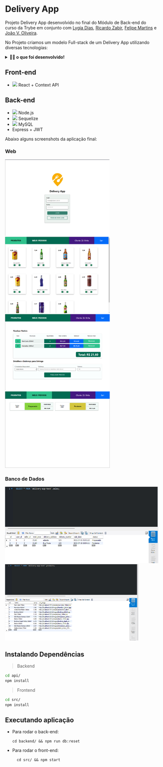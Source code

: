 # Delivery App

Projeto Delivery App desenvolvido no final do Módulo de Back-end do curso da Trybe em conjunto com [Lygia Dias](https://github.com/LygiaDias), [Ricardo Zabir](https://github.com/ricardo-zabir), [Felipe Martins](https://github.com/Felpsmars) e [João V. Oliveira](https://github.com/joaovitor-oliveira).

No Projeto criamos um modelo Full-stack de um Delivery App utilizando diversas tecnologias:
<details>
  <summary>
    <strong>👨‍💻 o que foi desenvolvido!</strong>
  </summary><br>

  Esse será o seu projeto mais completo até agora! Nessa aplicação, seu grupo será responsável por criar e integrar tanto o back-end quanto o front-end, criando uma plataforma de delivery de cerveja. 🍻

  O projeto não é só codar, mas também é trabalhar em equipe, aprender e se divertir muito! 

  **Neste projeto, seu grupo deve desenvolver um app de delivery para uma distribuidora de bebidas. Veja abaixo o contexto da entrega que deve ser feita:**

  A distribuidora de cervejas da dona Tereza está se informatizando! 🚀 Seu negócio, antes focado em um local específico da cidade, passou a receber uma quantidade massiva de encomendas de outros pontos, expandindo sua atuação via delivery. Isso tudo graças ao excelente preço das bebidas e atendimento da equipe de vendas.

  Agora a distribuidora possui alguns pontos de venda na cidade para agilizar no atendimento dessas áreas. Cada ponto de venda, por sua vez, possui uma pessoa vendedora responsável.

  Como seu antigo sistema, que era um conjunto de planilhas, já não atende a necessidade do negócio por gerar muita manutenção, dona Tereza procurou a sua equipe de pessoas desenvolvedoras com uma ideia de aplicativo que pudesse agilizar a vida de sua equipe e das pessoas que compram seus produtos. O aplicativo precisa:

  - Ter acesso via login: tanto clientes como pessoas vendedoras, assim como a própria dona Tereza, que administra o sistema, devem ter acesso ao aplicativo via login, porém para funções diferentes: (1) A pessoa cliente, que compra da lista de produtos; (2) A pessoa vendedora, que aprova, prepara e entrega; (3) A pessoa administradora, que gerencia quem usa o aplicativo;
  - Fazer a comunicação entre clientes e pessoas vendedoras: a pessoa cliente faz o pedido via "carrinho de compras" e a pessoa vendedora aprova, prepara e envia esse pedido. Quando o produto é recebido por quem comprou, essa pessoa marca o pedido como "recebido". Ambos devem possuir detalhes sobre seus pedidos;
  - Se a pessoa cliente faz o pedido, o mesmo deve aparecer para a pessoa vendedora em seu dash de pedidos após a atualização da página. A pessoa cliente, por sua vez, deve ter as informações sobre seu pedido quando sua página for atualizada, ou seja, ter informações se o pedido está sendo preparado ou se já saiu pra entrega;

  Sua equipe, que já possui uma boa experiência com desenvolvimento, em pouco tempo apresentou um [protótipo](https://www.figma.com/file/cNKu41RhnPIgNqrbMTzmUI/Delivery-App-new-trybeer?node-id=0%3A1) e um [Diagrama de ER](./assets/readme/eer.png) conforme imagem:

  ![Diagrama de ER](./assets/readme/eer.png)

  A ideia da sua equipe já pressupõe alguma escalabilidade, dado que foram estabelecidas algumas entidades genéricas no banco de dados e componentização no front-end, para que, caso o sistema cresça, não seja muito difícil mudar e ampliar essa estrutura.

  **A proposta encantou, mas dona Tereza quer ver o negócio em ação! Ela está disposta a pagar por um MVP do projeto e vocês fecharam o negócio com um prazo combinado para entrega.**

  Agora é mãos à obra! Vamos começar?

</details>


## Front-end
* <img height="15" src="https://cdn.jsdelivr.net/gh/devicons/devicon/icons/react/react-original.svg" /> React + Context API

## Back-end
* <img height="15" src="https://cdn.jsdelivr.net/gh/devicons/devicon/icons/nodejs/nodejs-original.svg" /> Node.js
* <img height="15" src="https://cdn.jsdelivr.net/gh/devicons/devicon/icons/sequelize/sequelize-original-wordmark.svg" /> Sequelize
* <img height="15" src="https://cdn.jsdelivr.net/gh/devicons/devicon/icons/mysql/mysql-original-wordmark.svg" /> MySQL
* Express + JWT

Abaixo alguns screenshots da aplicação final:
### Web
<img height="250" src="/screenshots/app_1.png" /> <img height="250" src="/screenshots/app_2.png" /> <img height="250" src="/screenshots/app_3.png" />
<img height="250" src="/screenshots/app_4.png" />

### Banco de Dados

<img height="250" src="/screenshots/db_1.png" /> <img height="250" src="/screenshots/db_2.png" />

## Instalando Dependências

> Backend
```bash
cd api/ 
npm install
``` 
> Frontend
```bash
cd src/
npm install
``` 
## Executando aplicação

* Para rodar o back-end:

  ```
  cd backend/ && npm run db:reset
  ```
* Para rodar o front-end:

  ```
    cd src/ && npm start
  ```
